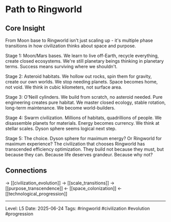 # Path to Ringworld

## Core Insight
From Moon base to Ringworld isn't just scaling up - it's multiple phase transitions in how civilization thinks about space and purpose.

Stage 1: Moon/Mars bases. We learn to live off-Earth, recycle everything, create closed ecosystems. We're still planetary beings thinking in planetary terms. Success means surviving where we shouldn't.

Stage 2: Asteroid habitats. We hollow out rocks, spin them for gravity, create our own worlds. We stop needing planets. Space becomes home, not void. We think in cubic kilometers, not surface area.

Stage 3: O'Neill cylinders. We build from scratch, no asteroid needed. Pure engineering creates pure habitat. We master closed ecology, stable rotation, long-term maintenance. We become world-builders.

Stage 4: Swarm civilization. Millions of habitats, quadrillions of people. We disassemble planets for materials. Energy becomes currency. We think at stellar scales. Dyson sphere seems logical next step.

Stage 5: The choice. Dyson sphere for maximum energy? Or Ringworld for maximum experience? The civilization that chooses Ringworld has transcended efficiency optimization. They build not because they must, but because they can. Because life deserves grandeur. Because why not?

## Connections
→ [[civilization_evolution]]
→ [[scale_transitions]]
→ [[purpose_transcendence]]
← [[space_colonization]]
← [[technological_progression]]

---
Level: L5
Date: 2025-06-24
Tags: #ringworld #civilization #evolution #progression